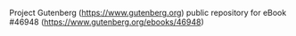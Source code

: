 Project Gutenberg (https://www.gutenberg.org) public repository for eBook #46948 (https://www.gutenberg.org/ebooks/46948)
